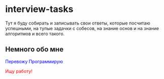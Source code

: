 # interview-tasks

Тут я буду собирать и записывать свои ответы, которые посчитаю успешными, на тупые задачки с собесов, 
на знание основ и на знание алгоритмов и всего такого.

## Немного обо мне
<a href="https://developer.mozilla.org/ru/profiles/bakugod" style="color:blue;text-decoration: none;">Перевожу</a>
<a href="https://github.com/bakugod" style="color:blue;text-decoration: none;">Программирую</a>
<p style="color:red;margin:0">Ищу работу!</p>
